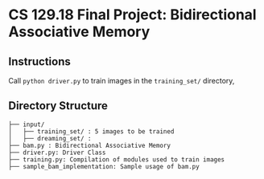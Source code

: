 # CS 129.18 Final Project: Bidirectional Associative Memory

## Instructions ##
Call `python driver.py` to train images in the `training_set/` directory, 

## Directory Structure ##
```
├── input/
│   ├── training_set/ : 5 images to be trained
│   ├── dreaming_set/ : 
├── bam.py : Bidirectional Associative Memory
├── driver.py: Driver Class
├── training.py: Compilation of modules used to train images
├── sample_bam_implementation: Sample usage of bam.py
```